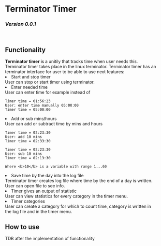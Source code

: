 <h1>Terminator Timer</h1>

<h3><i>Version 0.0.1</i></h3>
<br>
<h2>Functionality</h2>
<b>Terminator timer</b> is a unitily that tracks time when user needs this. Terminator timer takes place in the linux terminator. Terminator timer has an terminator interface for user to be able to use next features:

<li>Start and stop timer</li>
User can stop or start timer using terminator.
<li>Enter needed time</li>
    User can enter time for example instead of

    Timer time = 01:56:23
    User: enter time manually 05:00:00
    Timer time = 05:00:00

<li>Add or sub mins/hours</li>
User can add or subtract time by mins and hours

    Timer time = 02:23:30
    User: add 10 mins
    Timer time = 02:33:30

    Timer time = 02:23:30
    User: sub 10 mins
    Timer time = 02:13:30

    Where <b>10</b> is a variable with range 1...60

<li>Save time by the day into the log file</li>
Terminator timer creates log file where time by the end of a day is written. User can open file to see info.

<li>Timer gives an output of statistic</li>
User can view statistics for every category in the timer menu.

<li>Timer categories</li>
User can create a category for which to count time, category is written in the log file and in the timer menu.

<h2>How to use</h2>
TDB after the implementation of functionality